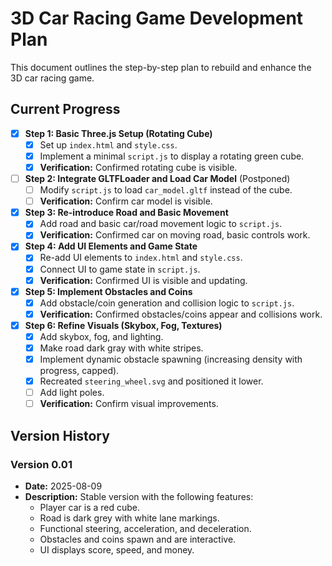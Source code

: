 # 3D Car Racing Game Development Plan

This document outlines the step-by-step plan to rebuild and enhance the 3D car racing game.

## Current Progress

- [x] **Step 1: Basic Three.js Setup (Rotating Cube)**
    - [x] Set up `index.html` and `style.css`.
    - [x] Implement a minimal `script.js` to display a rotating green cube.
    - [x] **Verification:** Confirmed rotating cube is visible.
- [ ] **Step 2: Integrate GLTFLoader and Load Car Model** (Postponed)
    - [ ] Modify `script.js` to load `car_model.gltf` instead of the cube.
    - [ ] **Verification:** Confirm car model is visible.
- [x] **Step 3: Re-introduce Road and Basic Movement**
    - [x] Add road and basic car/road movement logic to `script.js`.
    - [x] **Verification:** Confirmed car on moving road, basic controls work.
- [x] **Step 4: Add UI Elements and Game State**
    - [x] Re-add UI elements to `index.html` and `style.css`.
    - [x] Connect UI to game state in `script.js`.
    - [x] **Verification:** Confirmed UI is visible and updating.
- [x] **Step 5: Implement Obstacles and Coins**
    - [x] Add obstacle/coin generation and collision logic to `script.js`.
    - [x] **Verification:** Confirmed obstacles/coins appear and collisions work.
- [x] **Step 6: Refine Visuals (Skybox, Fog, Textures)**
    - [x] Add skybox, fog, and lighting.
    - [x] Make road dark gray with white stripes.
    - [x] Implement dynamic obstacle spawning (increasing density with progress, capped).
    - [x] Recreated `steering_wheel.svg` and positioned it lower.
    - [ ] Add light poles.
    - [ ] **Verification:** Confirm visual improvements.

## Version History

### Version 0.01

- **Date:** 2025-08-09
- **Description:** Stable version with the following features:
    - Player car is a red cube.
    - Road is dark grey with white lane markings.
    - Functional steering, acceleration, and deceleration.
    - Obstacles and coins spawn and are interactive.
    - UI displays score, speed, and money.